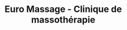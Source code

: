 ---
title: "Euro Massage - Clinique de massothérapie"
url: /blainville/euro-massage-clinique-de-massotherapie/
shop: Massage
---